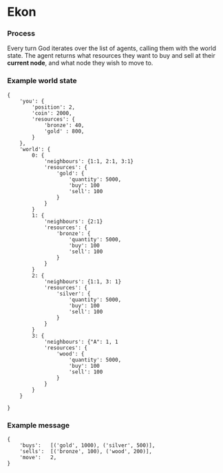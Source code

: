 Ekon
====

### Process

Every turn God iterates over the list of agents, calling them with the world state. The agent returns what resources they want to buy and sell at their **current node**, and what node they wish to move to.

### Example world state

    {
        'you': {
            'position': 2,
            'coin': 2000,
            'resources': {
                'bronze': 40,
                'gold' : 800,
            }
        },
        'world': {
            0: {
                'neighbours': {1:1, 2:1, 3:1}
                'resources': {
                    'gold': {
                        'quantity': 5000,
                        'buy': 100
                        'sell': 100
                    }
                }
            }
            1: {
                'neighbours': {2:1}
                'resources': {
                    'bronze': {
                        'quantity': 5000,
                        'buy': 100
                        'sell': 100
                    }
                }
            }
            2: {
                'neighbours': {1:1, 3: 1}
                'resources': {
                    'silver': {
                        'quantity': 5000,
                        'buy': 100
                        'sell': 100
                    }
                }
            }
            3: {
                'neighbours': {"A": 1, 1
                'resources': {
                    'wood': {
                        'quantity': 5000,
                        'buy': 100
                        'sell': 100
                    }
                }
            }
        }

    }

### Example message

    {
        'buys':   [('gold', 1000), ('silver', 500)],
        'sells':  [('bronze', 100), ('wood', 200)],
        'move':   2,
    }
